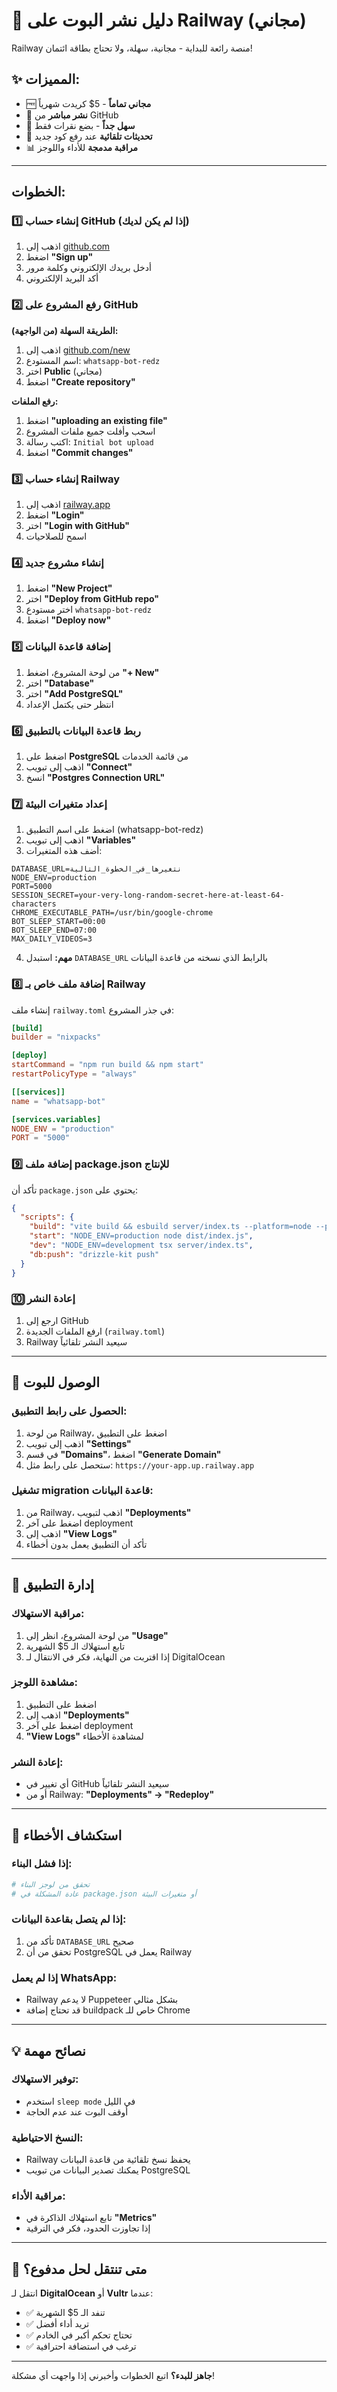 # 🚂 دليل نشر البوت على Railway (مجاني)

Railway منصة رائعة للبداية - مجانية، سهلة، ولا تحتاج بطاقة ائتمان!

## ✨ المميزات:
- 🆓 **مجاني تماماً** - 5$ كريدت شهرياً
- 🚀 **نشر مباشر** من GitHub
- 🎯 **سهل جداً** - بضع نقرات فقط
- 🔄 **تحديثات تلقائية** عند رفع كود جديد
- 📊 **مراقبة مدمجة** للأداء واللوجز

---

## الخطوات:

### 1️⃣ إنشاء حساب GitHub (إذا لم يكن لديك)

1. اذهب إلى [github.com](https://github.com)
2. اضغط **"Sign up"**
3. أدخل بريدك الإلكتروني وكلمة مرور
4. أكد البريد الإلكتروني

### 2️⃣ رفع المشروع على GitHub

**الطريقة السهلة (من الواجهة):**
1. اذهب إلى [github.com/new](https://github.com/new)
2. اسم المستودع: `whatsapp-bot-redz`
3. اختر **Public** (مجاني)
4. اضغط **"Create repository"**

**رفع الملفات:**
1. اضغط **"uploading an existing file"**
2. اسحب وأفلت جميع ملفات المشروع
3. اكتب رسالة: `Initial bot upload`
4. اضغط **"Commit changes"**

### 3️⃣ إنشاء حساب Railway

1. اذهب إلى [railway.app](https://railway.app)
2. اضغط **"Login"**
3. اختر **"Login with GitHub"**
4. اسمح للصلاحيات

### 4️⃣ إنشاء مشروع جديد

1. اضغط **"New Project"**
2. اختر **"Deploy from GitHub repo"**
3. اختر مستودع `whatsapp-bot-redz`
4. اضغط **"Deploy now"**

### 5️⃣ إضافة قاعدة البيانات

1. من لوحة المشروع، اضغط **"+ New"**
2. اختر **"Database"**
3. اختر **"Add PostgreSQL"**
4. انتظر حتى يكتمل الإعداد

### 6️⃣ ربط قاعدة البيانات بالتطبيق

1. اضغط على **PostgreSQL** من قائمة الخدمات
2. اذهب إلى تبويب **"Connect"**
3. انسخ **"Postgres Connection URL"**

### 7️⃣ إعداد متغيرات البيئة

1. اضغط على اسم التطبيق (whatsapp-bot-redz)
2. اذهب إلى تبويب **"Variables"**
3. أضف هذه المتغيرات:

```env
DATABASE_URL=نتغيرها_في_الخطوة_التالية
NODE_ENV=production
PORT=5000
SESSION_SECRET=your-very-long-random-secret-here-at-least-64-characters
CHROME_EXECUTABLE_PATH=/usr/bin/google-chrome
BOT_SLEEP_START=00:00
BOT_SLEEP_END=07:00
MAX_DAILY_VIDEOS=3
```

4. **مهم:** استبدل `DATABASE_URL` بالرابط الذي نسخته من قاعدة البيانات

### 8️⃣ إضافة ملف خاص بـ Railway

إنشاء ملف `railway.toml` في جذر المشروع:

```toml
[build]
builder = "nixpacks"

[deploy]
startCommand = "npm run build && npm start"
restartPolicyType = "always"

[[services]]
name = "whatsapp-bot"

[services.variables]
NODE_ENV = "production"
PORT = "5000"
```

### 9️⃣ إضافة ملف package.json للإنتاج

تأكد أن `package.json` يحتوي على:

```json
{
  "scripts": {
    "build": "vite build && esbuild server/index.ts --platform=node --packages=external --bundle --format=esm --outdir=dist",
    "start": "NODE_ENV=production node dist/index.js",
    "dev": "NODE_ENV=development tsx server/index.ts",
    "db:push": "drizzle-kit push"
  }
}
```

### 🔟 إعادة النشر

1. ارجع إلى GitHub
2. ارفع الملفات الجديدة (`railway.toml`)
3. Railway سيعيد النشر تلقائياً

---

## 🎯 الوصول للبوت

### الحصول على رابط التطبيق:
1. من لوحة Railway، اضغط على التطبيق
2. اذهب إلى تبويب **"Settings"**
3. في قسم **"Domains"**، اضغط **"Generate Domain"**
4. ستحصل على رابط مثل: `https://your-app.up.railway.app`

### تشغيل migration قاعدة البيانات:
1. من Railway، اذهب لتبويب **"Deployments"**
2. اضغط على آخر deployment
3. اذهب إلى **"View Logs"**
4. تأكد أن التطبيق يعمل بدون أخطاء

---

## 🔧 إدارة التطبيق

### مراقبة الاستهلاك:
1. من لوحة المشروع، انظر إلى **"Usage"**
2. تابع استهلاك الـ 5$ الشهرية
3. إذا اقتربت من النهاية، فكر في الانتقال لـ DigitalOcean

### مشاهدة اللوجز:
1. اضغط على التطبيق
2. اذهب إلى **"Deployments"**
3. اضغط على آخر deployment
4. **"View Logs"** لمشاهدة الأخطاء

### إعادة النشر:
- أي تغيير في GitHub سيعيد النشر تلقائياً
- أو من Railway: **"Deployments" → "Redeploy"**

---

## 🚨 استكشاف الأخطاء

### إذا فشل البناء:
```bash
# تحقق من لوجز البناء
# عادة المشكلة في package.json أو متغيرات البيئة
```

### إذا لم يتصل بقاعدة البيانات:
1. تأكد من `DATABASE_URL` صحيح
2. تحقق من أن PostgreSQL يعمل في Railway

### إذا لم يعمل WhatsApp:
- Railway لا يدعم Puppeteer بشكل مثالي
- قد تحتاج إضافة buildpack خاص للـ Chrome

---

## 💡 نصائح مهمة

### توفير الاستهلاك:
- استخدم `sleep mode` في الليل
- أوقف البوت عند عدم الحاجة

### النسخ الاحتياطية:
- Railway يحفظ نسخ تلقائية من قاعدة البيانات
- يمكنك تصدير البيانات من تبويب PostgreSQL

### مراقبة الأداء:
- تابع استهلاك الذاكرة في **"Metrics"**
- إذا تجاوزت الحدود، فكر في الترقية

---

## 🔄 متى تنتقل لحل مدفوع؟

انتقل لـ **DigitalOcean** أو **Vultr** عندما:
- ✅ تنفد الـ 5$ الشهرية
- ✅ تريد أداء أفضل
- ✅ تحتاج تحكم أكبر في الخادم
- ✅ ترغب في استضافة احترافية

---

**جاهز للبدء؟** اتبع الخطوات وأخبرني إذا واجهت أي مشكلة!